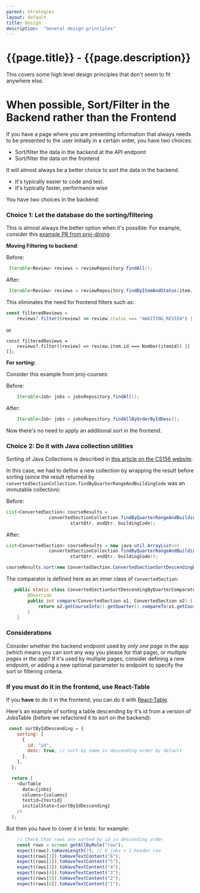 ```yaml
---
parent: Strategies
layout: default
title: Design
description:  "General design principles"
---
```


# {{page.title}} - {{page.description}}

This covers some high level design principles that don't seem to fit anywhere else.

# When possible, Sort/Filter in the Backend rather than the Frontend

If you have a page where you are presenting information that always needs to be presented to the user initially
in a certain order, you have two choices:

* Sort/filter the data in the backend at the API endpoint
* Sort/filter the data on the frontend

It will almost always be a better choice to sort the data in the backend.

* It's typically easier to code and test.  
* It's typically faster, performance wise

You have two choices in the backend:

### Choice 1: Let the database do the sorting/filtering

This is almost always the better option when it's possible:  For example, consider this [example PR from proj-dining](https://github.com/ucsb-cs156/proj-dining/pull/76/files)
 
**Moving Filtering to backend**:

Before:
```java
 Iterable<Review> reviews = reviewRepository.findAll();
```

After:
```java
 Iterable<Review> reviews = reviewRepository.findByItemAndStatus(item, ModerationStatus.APPROVED);
```

This eliminates the need for frontend filters such as:

```js
const filteredReviews =
    reviews?.filter((review) => review.status === "AWAITING_REVIEW") || [];
```
or
```
const filteredReviews =
    reviews?.filter((review) => review.item.id === Number(itemid)) || [];
```


**For sorting:**

Consider this example from proj-courses:

Before:
```java
    Iterable<Job> jobs = jobsRepository.findAll();
```

After: 

```java
    Iterable<Job> jobs = jobsRepository.findAllByOrderByIdDesc();
```
Now there's no need to apply an additional sort in the frontend.


### Choice 2: Do it with Java collection utilities

Sorting of Java Collections is described in [this article on the CS156 website](https://ucsb-cs156.github.io/topics/java/java_sorting.html#how-to-sort-an-arrayliststring).

In this case, we had to define a new collection by wrapping the result before sorting (since the result returned by `convertedSectionCollection.findByQuarterRangeAndBuildingCode` was an immutable collection):

Before:
```java
List<ConvertedSection> courseResults = 
                convertedSectionCollection.findByQuarterRangeAndBuildingCode(
                        startQtr, endQtr, buildingCode);
```

After:
```java
List<ConvertedSection> courseResults = new java.util.ArrayList<>(
                convertedSectionCollection.findByQuarterRangeAndBuildingCode(
                        startQtr, endQtr, buildingCode));

courseResults.sort(new ConvertedSection.ConvertedSectionSortDescendingByQuarterComparator());
```

The comparator is defined here as an inner class of `ConvertedSection`:

```java
   public static class ConvertedSectionSortDescendingByQuarterComparator implements java.util.Comparator<ConvertedSection> {
        @Override
        public int compare(ConvertedSection o1, ConvertedSection o2) {
            return o2.getCourseInfo().getQuarter().compareTo(o1.getCourseInfo().getQuarter());
        }
    }
```

### Considerations

Consider whether the backend endpoint used by *only one page* in the app (which means you can sort any way you please for that page), or *multiple pages in the app*?  If it's used by multiple pages, consider defining a new endpoint, or adding a new optional parameter to endpoint to specify the sort or filtering criteria.

### If you must do it in the frontend, use React-Table

If you **have** to do it in the frontend, you can do it with [React-Table](https://tanstack.com/table/latest/docs/guide/sorting).

Here's an example of sorting a table descending by it's id from a version of JobsTable (before we refactored it to sort on the backend):

```js
 const sortByIdDescending = {
    sorting: [
      {
        id: "id",
        desc: true, // sort by name in descending order by default
      },
    ],
  };

  return (
    <OurTable
      data={jobs}
      columns={columns}
      testid={testid}
      initialState={sortByIdDescending}
    />
  );
```

But then you have to cover it in tests: for example:

```js
    // Check that rows are sorted by id in descending order
    const rows = screen.getAllByRole("row");
    expect(rows).toHaveLength(7); // 6 jobs + 1 header row
    expect(rows[1]).toHaveTextContent("6");
    expect(rows[2]).toHaveTextContent("5");
    expect(rows[3]).toHaveTextContent("4");
    expect(rows[4]).toHaveTextContent("3");
    expect(rows[5]).toHaveTextContent("2");
    expect(rows[6]).toHaveTextContent("1");
```
